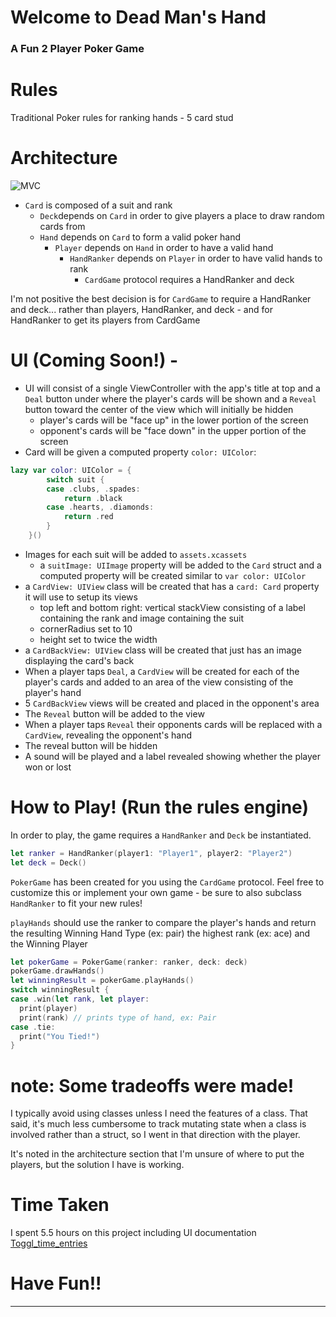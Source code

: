 # Welcome to Dead Man's Hand
### A Fun 2 Player Poker Game

# Rules
Traditional Poker rules for ranking hands - 5 card stud

# Architecture
![MVC](https://i.ibb.co/W64VR23/Screen-Shot-2021-08-25-at-12-30-55-PM.png)
- `Card` is composed of a suit and rank
  - `Deck`depends on `Card` in order to give players a place to draw random cards from
  - `Hand` depends on `Card` to form a valid poker hand  
    - `Player` depends on `Hand` in order to have a valid hand
      - `HandRanker` depends on `Player` in order to have valid hands to rank      
        - `CardGame` protocol requires a HandRanker and deck
        
I'm not positive the best decision is for `CardGame` to require a HandRanker and deck... 
rather than players, HandRanker, and deck - and for HandRanker to get its players from CardGame

# UI (Coming Soon!) -
- UI will consist of a single ViewController with the app's title at top and a `Deal` button under where the player's cards will be shown and a `Reveal` button toward the center of the view which will initially be hidden
  - player's cards will be "face up" in the lower portion of the screen
  - opponent's cards will be "face down" in the upper portion of the screen
- Card will be given a computed property `color: UIColor`:
```swift
lazy var color: UIColor = {
        switch suit {
        case .clubs, .spades:
            return .black
        case .hearts, .diamonds:
            return .red
        }
    }()
```
- Images for each suit will be added to `assets.xcassets`
  - a `suitImage: UIImage` property will be added to the `Card` struct and a computed property will be created similar to `var color: UIColor`
- a `CardView: UIView` class will be created that has a `card: Card` property it will use to setup its views
  - top left and bottom right: vertical stackView consisting of a label containing the rank and image containing the suit
  - cornerRadius set to 10
  - height set to twice the width
- a `CardBackView: UIView` class will be created that just has an image displaying the card's back
- When a player taps `Deal`, a `CardView` will be created for each of the player's cards and added to an area of the view consisting of the player's hand
- 5 `CardBackView` views will be created and placed in the opponent's area
- The `Reveal` button will be added to the view
- When a player taps `Reveal` their opponents cards will be replaced with a `CardView`, revealing the opponent's hand
- The reveal button will be hidden
- A sound will be played and a label revealed showing whether the player won or lost

# How to Play! (Run the rules engine)
In order to play, the game requires a `HandRanker` and `Deck` be instantiated.
```swift
let ranker = HandRanker(player1: "Player1", player2: "Player2")
let deck = Deck()
```

`PokerGame` has been created for you using the `CardGame` protocol. Feel free to customize this or implement your own game - be sure to also subclass `HandRanker` to fit your new rules!

`playHands` should use the ranker to compare the player's hands and return the resulting Winning Hand Type (ex: pair) the highest rank (ex: ace) and the Winning Player
```swift
let pokerGame = PokerGame(ranker: ranker, deck: deck)
pokerGame.drawHands()
let winningResult = pokerGame.playHands()
switch winningResult {
case .win(let rank, let player:
  print(player)
  print(rank) // prints type of hand, ex: Pair
case .tie:
  print("You Tied!")
}
```
# note: Some tradeoffs were made!
I typically avoid using classes unless I need the features of a class. That said, it's much less cumbersome to track mutating state when a class is involved rather than a struct, so I went in that direction with the player.

It's noted in the architecture section that I'm unsure of where to put the players, but the solution I have is working.

# Time Taken
I spent 5.5 hours on this project including UI documentation
[Toggl_time_entries](https://github.com/froggomad/Dead-Man-s-Hand/files/7061489/Toggl_time_entries_2021-08-23_to_2021-08-29.pdf)

# Have Fun!!
_____________
